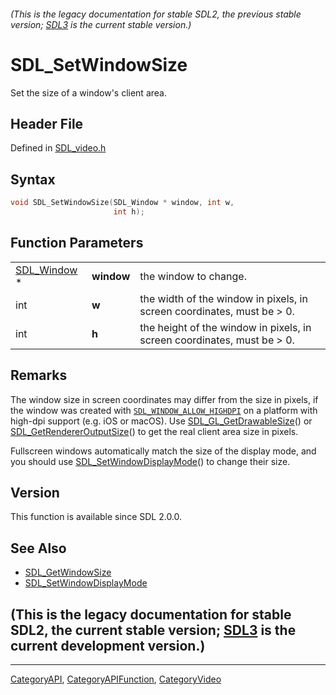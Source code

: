###### (This is the legacy documentation for stable SDL2, the previous stable version; [SDL3](https://wiki.libsdl.org/SDL3/) is the current stable version.)
# SDL_SetWindowSize

Set the size of a window's client area.

## Header File

Defined in [SDL_video.h](https://github.com/libsdl-org/SDL/blob/SDL2/include/SDL_video.h)

## Syntax

```c
void SDL_SetWindowSize(SDL_Window * window, int w,
                       int h);
```

## Function Parameters

|                            |            |                                                                         |
| -------------------------- | ---------- | ----------------------------------------------------------------------- |
| [SDL_Window](SDL_Window) * | **window** | the window to change.                                                   |
| int                        | **w**      | the width of the window in pixels, in screen coordinates, must be > 0.  |
| int                        | **h**      | the height of the window in pixels, in screen coordinates, must be > 0. |

## Remarks

The window size in screen coordinates may differ from the size in pixels,
if the window was created with
[`SDL_WINDOW_ALLOW_HIGHDPI`](SDL_WINDOW_ALLOW_HIGHDPI) on a platform with
high-dpi support (e.g. iOS or macOS). Use
[SDL_GL_GetDrawableSize](SDL_GL_GetDrawableSize)() or
[SDL_GetRendererOutputSize](SDL_GetRendererOutputSize)() to get the real
client area size in pixels.

Fullscreen windows automatically match the size of the display mode, and
you should use [SDL_SetWindowDisplayMode](SDL_SetWindowDisplayMode)() to
change their size.

## Version

This function is available since SDL 2.0.0.

## See Also

- [SDL_GetWindowSize](SDL_GetWindowSize)
- [SDL_SetWindowDisplayMode](SDL_SetWindowDisplayMode)


## (This is the legacy documentation for stable SDL2, the current stable version; [SDL3](https://wiki.libsdl.org/SDL3/) is the current development version.)



----
[CategoryAPI](CategoryAPI), [CategoryAPIFunction](CategoryAPIFunction), [CategoryVideo](CategoryVideo)

